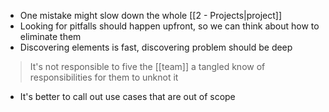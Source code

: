 - One mistake might slow down the whole [[2 - Projects|project]]
- Looking for pitfalls should happen upfront, so we can think about how to eliminate them
- Discovering elements is fast, discovering problem should be deep
> It's not responsible to five the [[team]] a tangled know of responsibilities for them to unknot it
- It's better to call out use cases that are out of scope